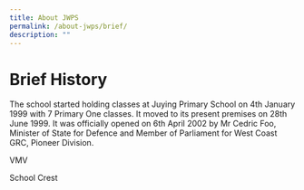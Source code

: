 ```yaml
---
title: About JWPS
permalink: /about-jwps/brief/
description: ""
---
```

# **Brief History**
The school started holding classes at Juying Primary School on 4th January 1999 with 7 Primary One classes. It moved to its present premises on 28th June 1999. It was officially opened on 6th April 2002 by Mr Cedric Foo, Minister of State for Defence and Member of Parliament for West Coast GRC, Pioneer Division.

VMV


School Crest